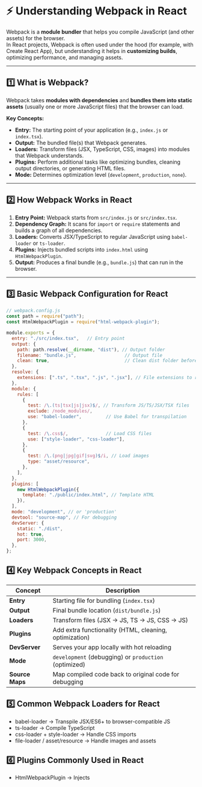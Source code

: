 # ⚡ Understanding Webpack in React

Webpack is a **module bundler** that helps you compile JavaScript (and other assets) for the browser.  
In React projects, Webpack is often used under the hood (for example, with Create React App), but understanding it helps in **customizing builds**, optimizing performance, and managing assets.

---

## 1️⃣ What is Webpack?

Webpack takes **modules with dependencies** and **bundles them into static assets** (usually one or more JavaScript files) that the browser can load.  

**Key Concepts:**

- **Entry:** The starting point of your application (e.g., `index.js` or `index.tsx`).
- **Output:** The bundled file(s) that Webpack generates.
- **Loaders:** Transform files (JSX, TypeScript, CSS, images) into modules that Webpack understands.
- **Plugins:** Perform additional tasks like optimizing bundles, cleaning output directories, or generating HTML files.
- **Mode:** Determines optimization level (`development`, `production`, `none`).

---

## 2️⃣ How Webpack Works in React

1. **Entry Point:** Webpack starts from `src/index.js` or `src/index.tsx`.
2. **Dependency Graph:** It scans for `import` or `require` statements and builds a graph of all dependencies.
3. **Loaders:** Converts JSX/TypeScript to regular JavaScript using `babel-loader` or `ts-loader`.
4. **Plugins:** Injects bundled scripts into `index.html` using `HtmlWebpackPlugin`.
5. **Output:** Produces a final bundle (e.g., `bundle.js`) that can run in the browser.

---

## 3️⃣ Basic Webpack Configuration for React

```js
// webpack.config.js
const path = require("path");
const HtmlWebpackPlugin = require("html-webpack-plugin");

module.exports = {
  entry: "./src/index.tsx",   // Entry point
  output: {
    path: path.resolve(__dirname, "dist"), // Output folder
    filename: "bundle.js",                  // Output file
    clean: true,                            // Clean dist folder before build
  },
  resolve: {
    extensions: [".ts", ".tsx", ".js", ".jsx"], // File extensions to resolve
  },
  module: {
    rules: [
      {
        test: /\.(ts|tsx|js|jsx)$/, // Transform JS/TS/JSX/TSX files
        exclude: /node_modules/,
        use: "babel-loader",         // Use Babel for transpilation
      },
      {
        test: /\.css$/,              // Load CSS files
        use: ["style-loader", "css-loader"],
      },
      {
        test: /\.(png|jpg|gif|svg)$/i, // Load images
        type: "asset/resource",
      },
    ],
  },
  plugins: [
    new HtmlWebpackPlugin({
      template: "./public/index.html", // Template HTML
    }),
  ],
  mode: "development", // or 'production'
  devtool: "source-map", // For debugging
  devServer: {
    static: "./dist",
    hot: true,
    port: 3000,
  },
};
```
## 4️⃣ Key Webpack Concepts in React
| Concept         | Description                                            |
| --------------- | ------------------------------------------------------ |
| **Entry**       | Starting file for bundling (`index.tsx`)               |
| **Output**      | Final bundle location (`dist/bundle.js`)               |
| **Loaders**     | Transform files (JSX → JS, TS → JS, CSS → JS)          |
| **Plugins**     | Add extra functionality (HTML, cleaning, optimization) |
| **DevServer**   | Serves your app locally with hot reloading             |
| **Mode**        | `development` (debugging) or `production` (optimized)  |
| **Source Maps** | Map compiled code back to original code for debugging  |

## 5️⃣ Common Webpack Loaders for React
  - babel-loader → Transpile JSX/ES6+ to browser-compatible JS
  - ts-loader → Compile TypeScript
  - css-loader + style-loader → Handle CSS imports
  - file-loader / asset/resource → Handle images and assets

## 6️⃣ Plugins Commonly Used in React
 - HtmlWebpackPlugin → Injects <script> into HTML automatically
 - CleanWebpackPlugin → Cleans output folder before build
 - MiniCssExtractPlugin → Extract CSS into separate files in production
 - DefinePlugin → Define environment variables

## 7️⃣ Optimizations for Production
  1. Code Splitting: Split code into multiple bundles to load faster.
    ```js
     output: {
     filename: "[name].[contenthash].js"
      }
    ```
  2. Tree Shaking: Remove unused code automatically in production mode.
  3. Minification: Reduce file size using TerserPlugin (built-in in production mode).
  4. Caching: Use content hash in filenames to improve caching.

## 8️⃣ Why Understanding Webpack Matters
   - Even though tools like Create React App hide Webpack config:
   - Customizing builds (CSS modules, images, SVGs, etc.)
   - Adding environment variables or aliases
   - Optimizing performance
   - Understanding errors in build or development
